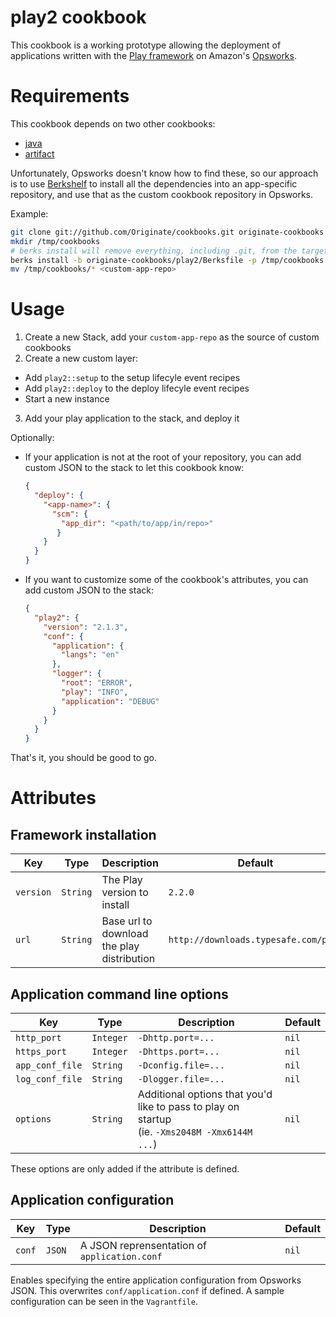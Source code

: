 # play2 cookbook

This cookbook is a working prototype allowing the deployment of applications written with 
the [Play framework](http://www.playframework.com/) on Amazon's [Opsworks](http://aws.amazon.com/opsworks/).

# Requirements

This cookbook depends on two other cookbooks:
- [java](http://community.opscode.com/cookbooks/java)
- [artifact](http://community.opscode.com/cookbooks/artifact)

Unfortunately, Opsworks doesn't know how to find these, so our approach is to use [Berkshelf]() to install all 
the dependencies into an app-specific repository, and use that as the custom cookbook repository in Opsworks.

Example:
```bash
git clone git://github.com/Originate/cookbooks.git originate-cookbooks
mkdir /tmp/cookbooks
# berks install will remove everything, including .git, from the target directory
berks install -b originate-cookbooks/play2/Berksfile -p /tmp/cookbooks
mv /tmp/cookbooks/* <custom-app-repo>
```

# Usage
1. Create a new Stack, add your `custom-app-repo` as the source of custom cookbooks
2. Create a new custom layer:
  - Add `play2::setup` to the setup lifecyle event recipes
  - Add `play2::deploy` to the deploy lifecyle event recipes
  - Start a new instance
3. Add your play application to the stack, and deploy it

Optionally:
- If your application is not at the root of your repository, you can add custom JSON to the stack to let
  this cookbook know:

  ```json
  {
    "deploy": {
      "<app-name>": {
        "scm": {
          "app_dir": "<path/to/app/in/repo>"
         }
      }
    }
  }
  ```
- If you want to customize some of the cookbook's attributes, you can add custom JSON to the stack:

  ```json
  {
    "play2": {
      "version": "2.1.3",
      "conf": {
        "application": {
          "langs": "en"
        },
        "logger": {
          "root": "ERROR",
          "play": "INFO",
          "application": "DEBUG"
        }
      }
    }
  }
  ```

That's it, you should be good to go.

# Attributes

## Framework installation
|Key|Type|Description|Default|
|---|----|-----------|-------|
|`version`|`String`|The Play version to install|`2.2.0`|
|`url`|`String`|Base url to download the play distribution|`http://downloads.typesafe.com/play`|

## Application command line options
|Key|Type|Description|Default|
|---|----|-----------|-------|
|`http_port`|`Integer`|`-Dhttp.port=...`|`nil`|
|`https_port`|`Integer`|`-Dhttps.port=...`|`nil`|
|`app_conf_file`|`String`|`-Dconfig.file=...`|`nil`|
|`log_conf_file`|`String`|`-Dlogger.file=...`|`nil`|
|`options`|`String`|Additional options that you'd like to pass to play on startup<br> (ie. `-Xms2048M -Xmx6144M ...`)|`nil`|
These options are only added if the attribute is defined.

## Application configuration
|Key|Type|Description|Default|
|---|----|-----------|-------|
|`conf`|`JSON`|A JSON reprensentation of `application.conf`|`nil`|

Enables specifying the entire application configuration from Opsworks JSON. This overwrites `conf/application.conf` 
if defined. A sample configuration can be seen in the `Vagrantfile`.
